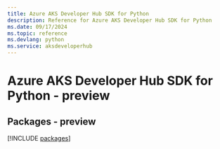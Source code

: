 ```yaml
---
title: Azure AKS Developer Hub SDK for Python
description: Reference for Azure AKS Developer Hub SDK for Python
ms.date: 09/17/2024
ms.topic: reference
ms.devlang: python
ms.service: aksdeveloperhub
---
```

# Azure AKS Developer Hub SDK for Python - preview
## Packages - preview
[!INCLUDE [packages](aks-developer-hub-index.md)]